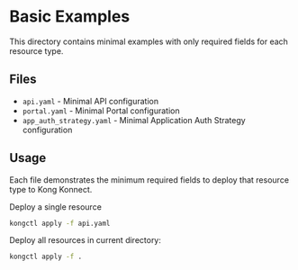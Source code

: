 # Basic Examples

This directory contains minimal examples with only required fields for each resource type.

## Files

- `api.yaml` - Minimal API configuration
- `portal.yaml` - Minimal Portal configuration  
- `app_auth_strategy.yaml` - Minimal Application Auth Strategy configuration

## Usage

Each file demonstrates the minimum required fields to deploy that resource type to Kong Konnect.

Deploy a single resource

```bash
kongctl apply -f api.yaml
```

Deploy all resources in current directory:

```bash
kongctl apply -f .
```
